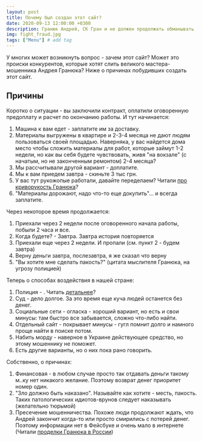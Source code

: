 ```yaml
---
layout: post
title: Почему был создан этот сайт? 
date: 2020-09-13 12:00:00 +0300
description: Гранюк Андрей, СК Гран и не должен продолжать обманывать
img: fight_fraud.jpg 
tags: ["Menu"] # add tag
---
```


У многих может возникнуть вопрос - зачем этот сайт? Может это происки конкурентов, которые хотят слить великого мастера-мошенника Андрея Гранюка? Ниже о причинах побудивших создать этот сайт. 

## Причины ##

Коротко о ситуации - вы заключили контракт, оплатили оговоренную предоплату и расчет по окончанию работы. И тут начинается: 

1. Машина к вам едет - заплатите им за доставку. 
2. Материалы выгружены в квартире и 2-3-4 месяца не дают людям пользоваться своей площадью. Наверняка, у вас найдется дома место чтобы сложить материалы для работ, которые займут 1-2 недели, но как вы себя будете чувствовать, живя "на вокзале" (с начатым, но не законченным ремонтом) 2-4 месяца? 
3. Мы рассчитывали другой вариант - доплатите. 
4. Мы к вам приедем завтра - скиньте 3 тыс грн. 
5. У вас тут рукожопые работали, давайте переделаем? Читали [про криворукость Гранюка](/master-class)?
6. "Материалы дорожают, надо что-то еще докупить"... и всегда заплатите. 

Через некоторое время продолжается: 

1. Приехали через 2 недели после оговоренного начала работы, побыли 2 часа и все. 
2. Когда будете? - Завтра. Завтра история повторяется 
3. Приехали еще через 2 недели. И пропали (см. пункт 2 - будем завтра)
4. Верну деньги завтра, послезавтра, я же сказал что верну 
5. "Вы хотите мне сделать пакость?" (цитата мыслителя Гранюка, на угрозу полицией)

Теперь о способах воздействия в нашей стране: 

1. Полиция - . Читать [детальнее](/granuk-fraud-and-police)?
2. Суд - дело долгое. За это время еще куча людей останется без денег. 
3. Социальные сети - огласка - хороший вариант, но есть и свои минусы: там быстро все забывается, сложно что-либо найти.
4. Отдельный сайт - покрывает минусы - гугл помнит долго и намного проще найти в поиске потом. 
5. Набить морду - наверное в Украине действующее средство, но этому мошеннику не поможет. 
6. Есть другие варианты, но о них пока рано говорить. 


Собственно, о причинах: 
1. Финансовая - в любом случае просто так отдавать деньги такому м..ку нет никакого желание. Поэтому возврат денег приоритет номер один. 
2. "Зло должно быть наказано". Называйте как хотите - месть, пакость. Таких патологических идиотов-врунов следует наказывать (желательно тюрьмой)
3. Пресечение мошенничества. Похоже люди продолжают ждать, что Андрей закончит когда-то или просто смирились с потерей денег. Поэтому информации нет в Фейсбуке и очень мало в интернете (Читали [проделки Гранюка в России](/moshennikov-net))